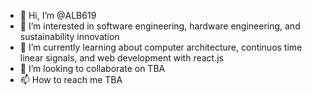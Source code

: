 - 👋 Hi, I’m @ALB619
- 👀 I’m interested in software engineering, hardware engineering, and sustainability innovation
- 🌱 I’m currently learning about computer architecture, continuos time linear signals, and web development with react.js
- 💞️ I’m looking to collaborate on TBA
- 📫 How to reach me TBA

<!---
ALB619/ALB619 is a ✨ special ✨ repository because its `README.md` (this file) appears on your GitHub profile.
You can click the Preview link to take a look at your changes.
--->
